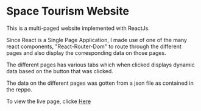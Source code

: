 # Space Tourism Website

This is a multi-paged website implemented with ReactJs.

Since React is a Single Page Application, I made use of one of the many react components, "React-Router-Dom" to route through the different pages and also display the corresponding data on those pages.

The different pages has various tabs which when clicked displays dynamic data based on the button that was clicked.

The data on the different pages was gotten from a json file as contained in the reppo.

To view the live page, clicke <a href='https://Nathaniyell.github.io/Space-Tourism'>Here</a>

